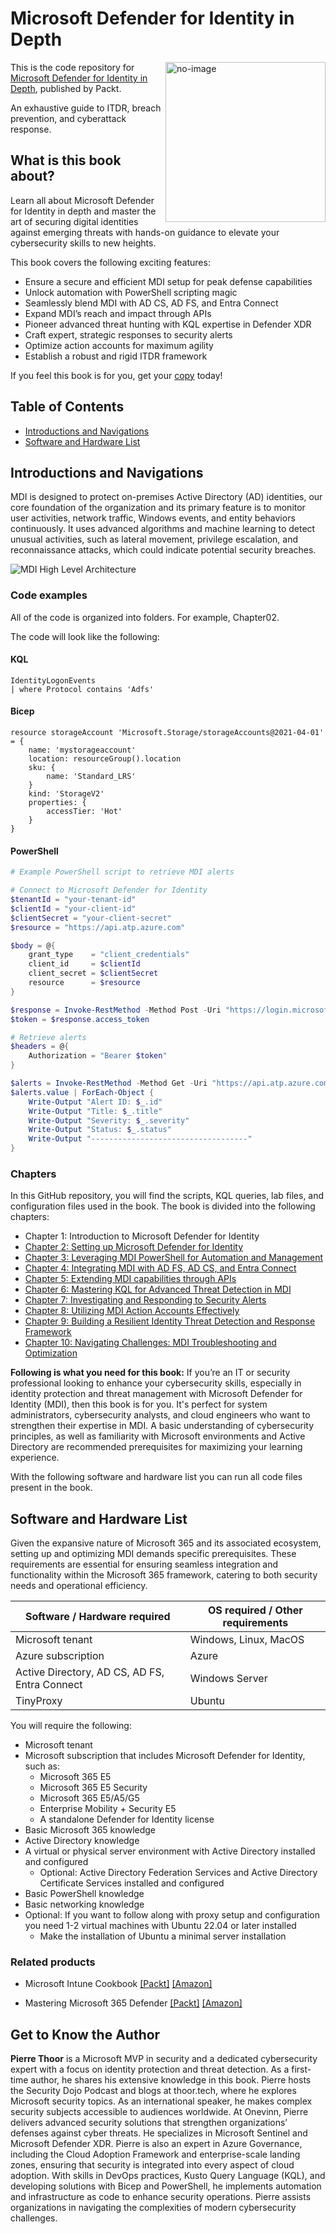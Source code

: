 # Microsoft Defender for Identity in Depth

<a href="https://www.packtpub.com/en-us/product/microsoft-defender-for-identity-in-depth-9781835884492"><img src="https://content.packt.com/B22503/cover_image_small.jpg" alt="no-image" height="256px" align="right"></a>
This is the code repository for [Microsoft Defender for Identity in Depth](https://www.packtpub.com/en-us/product/microsoft-defender-for-identity-in-depth-9781835884492), published by Packt.

An exhaustive guide to ITDR, breach prevention, and cyberattack response.

## What is this book about?
Learn all about Microsoft Defender for Identity in depth and master the art of securing digital identities against emerging threats with hands-on guidance to elevate your cybersecurity skills to new heights.

This book covers the following exciting features:
* Ensure a secure and efficient MDI setup for peak defense capabilities
* Unlock automation with PowerShell scripting magic
* Seamlessly blend MDI with AD CS, AD FS, and Entra Connect
* Expand MDI’s reach and impact through APIs
* Pioneer advanced threat hunting with KQL expertise in Defender XDR
* Craft expert, strategic responses to security alerts
* Optimize action accounts for maximum agility
* Establish a robust and rigid ITDR framework

If you feel this book is for you, get your [copy](https://www.amazon.com/Microsoft-Defender-Identity-Depth-cyberattack/dp/B0DK1HW2KX/) today!

## Table of Contents
- [Introductions and Navigations](#introductions-and-navigations)
- [Software and Hardware List](#software-and-hardware-list)

## Introductions and Navigations
MDI is designed to protect on-premises Active Directory (AD) identities, our core foundation of the organization and its primary feature is to monitor user activities, network traffic, Windows events, and entity behaviors continuously. It uses advanced algorithms and machine learning to detect unusual activities, such as lateral movement, privilege escalation, and reconnaissance attacks, which could indicate potential security breaches.

![MDI High Level Architecture](./images/MDI_High_Level_Architecture.png)

### Code examples
All of the code is organized into folders. For example, Chapter02.

The code will look like the following:

#### KQL

```kql
IdentityLogonEvents 
| where Protocol contains 'Adfs'
```

#### Bicep

```bicep
resource storageAccount 'Microsoft.Storage/storageAccounts@2021-04-01' = {
    name: 'mystorageaccount'
    location: resourceGroup().location
    sku: {
        name: 'Standard_LRS'
    }
    kind: 'StorageV2'
    properties: {
        accessTier: 'Hot'
    }
}
```

#### PowerShell

```powershell
# Example PowerShell script to retrieve MDI alerts

# Connect to Microsoft Defender for Identity
$tenantId = "your-tenant-id"
$clientId = "your-client-id"
$clientSecret = "your-client-secret"
$resource = "https://api.atp.azure.com"

$body = @{
    grant_type    = "client_credentials"
    client_id     = $clientId
    client_secret = $clientSecret
    resource      = $resource
}

$response = Invoke-RestMethod -Method Post -Uri "https://login.microsoftonline.com/$tenantId/oauth2/token" -ContentType "application/x-www-form-urlencoded" -Body $body
$token = $response.access_token

# Retrieve alerts
$headers = @{
    Authorization = "Bearer $token"
}

$alerts = Invoke-RestMethod -Method Get -Uri "https://api.atp.azure.com/v1.0/alerts" -Headers $headers
$alerts.value | ForEach-Object {
    Write-Output "Alert ID: $_.id"
    Write-Output "Title: $_.title"
    Write-Output "Severity: $_.severity"
    Write-Output "Status: $_.status"
    Write-Output "-----------------------------------"
}
```

### Chapters

In this GitHub repository, you will find the scripts, KQL queries, lab files, and configuration files used in the book. The book is divided into the following chapters:
- Chapter 1: Introduction to Microsoft Defender for Identity
- [Chapter 2: Setting up Microsoft Defender for Identity](./Chapter02/README.md)
- [Chapter 3: Leveraging MDI PowerShell for Automation and Management](./Chapter03/README.md)
- [Chapter 4: Integrating MDI with AD FS, AD CS, and Entra Connect](./Chapter04/README.md)
- [Chapter 5: Extending MDI capabilities through APIs](./Chapter05/README.md)
- [Chapter 6: Mastering KQL for Advanced Threat Detection in MDI](./Chapter06/README.md)
- [Chapter 7: Investigating and Responding to Security Alerts](./Chapter07/README.md)
- [Chapter 8: Utilizing MDI Action Accounts Effectively](./Chapter08/README.md)
- [Chapter 9: Building a Resilient Identity Threat Detection and Response Framework](./Chapter09/README.md)
- [Chapter 10: Navigating Challenges: MDI Troubleshooting and Optimization](./Chapter10/README.md)

**Following is what you need for this book:**
If you’re an IT or security professional looking to enhance your cybersecurity skills, especially in identity protection and threat management with Microsoft Defender for Identity (MDI), then this book is for you. It's perfect for system administrators, cybersecurity analysts, and cloud engineers who want to strengthen their expertise in MDI. A basic understanding of cybersecurity principles, as well as familiarity with Microsoft environments and Active Directory are recommended prerequisites for maximizing your learning experience.

With the following software and hardware list you can run all code files present in the book.

## Software and Hardware List
Given the expansive nature of Microsoft 365 and its associated ecosystem, setting up and optimizing MDI demands specific prerequisites. These requirements are essential for ensuring seamless integration and functionality within the Microsoft 365 framework, catering to both security needs and operational efficiency.

| Software / Hardware required | OS required / Other requirements |
| ------------------------------------ | ----------------------------------- |
| Microsoft tenant | Windows, Linux, MacOS |
| Azure subscription | Azure |
| Active Directory, AD CS, AD FS, Entra Connect | Windows Server |
| TinyProxy | Ubuntu |

You will require the following:
- Microsoft tenant
- Microsoft subscription that includes Microsoft Defender for Identity, such as:
    - Microsoft 365 E5
    - Microsoft 365 E5 Security
    - Microsoft 365 E5/A5/G5
    - Enterprise Mobility + Security E5
    - A standalone Defender for Identity license
- Basic Microsoft 365 knowledge
- Active Directory knowledge
- A virtual or physical server environment with Active Directory installed and configured
    - Optional: Active Directory Federation Services and Active Directory Certificate Services installed and configured 
- Basic PowerShell knowledge
- Basic networking knowledge
- Optional: If you want to follow along with proxy setup and configuration you need 1-2 virtual machines with Ubuntu 22.04 or later installed
    - Make the installation of Ubuntu a minimal server installation

### Related products
* Microsoft Intune Cookbook [[Packt]](https://www.packtpub.com/en-us/product/microsoft-intune-cookbook-9781805126546) [[Amazon]](https://www.amazon.com/dp/1805126547)

* Mastering Microsoft 365 Defender [[Packt]](https://www.packtpub.com/en-us/product/mastering-microsoft-365-defender-9781803241708) [[Amazon]](https://www.amazon.com/dp/1803241705)

## Get to Know the Author
**Pierre Thoor**
 is a Microsoft MVP in security and a dedicated cybersecurity expert with a focus on identity protection and threat detection. As a first-time author, he shares his extensive knowledge in this book. Pierre hosts the Security Dojo Podcast and blogs at thoor.tech, where he explores Microsoft security topics. As an international speaker, he makes complex security subjects accessible to audiences worldwide.
At Onevinn, Pierre delivers advanced security solutions that strengthen organizations’ defenses against cyber threats. He specializes in Microsoft Sentinel and Microsoft Defender XDR. Pierre is also an expert in Azure Governance, including the Cloud Adoption Framework and enterprise-scale landing zones, ensuring that security is integrated into every aspect of cloud adoption. With skills in DevOps practices, Kusto Query Language (KQL), and developing solutions with Bicep and PowerShell, he implements automation and infrastructure as code to enhance security operations.
Pierre assists organizations in navigating the complexities of modern cybersecurity challenges.
